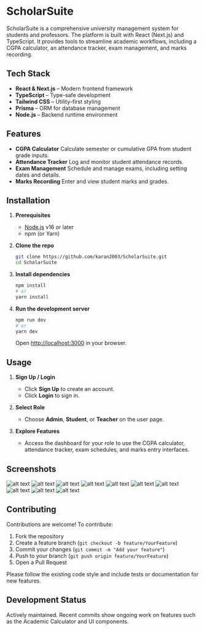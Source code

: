 # ScholarSuite

ScholarSuite is a comprehensive university management system for students and professors. The platform is built with React (Next.js) and TypeScript. It provides tools to streamline academic workflows, including a CGPA calculator, an attendance tracker, exam management, and marks recording.

## Tech Stack

* **React & Next.js** – Modern frontend framework
* **TypeScript** – Type-safe development
* **Tailwind CSS** – Utility-first styling
* **Prisma** – ORM for database management
* **Node.js** – Backend runtime environment

## Features

* **CGPA Calculator**
  Calculate semester or cumulative GPA from student grade inputs.
* **Attendance Tracker**
  Log and monitor student attendance records.
* **Exam Management**
  Schedule and manage exams, including setting dates and details.
* **Marks Recording**
  Enter and view student marks and grades.

## Installation

1. **Prerequisites**

   * [Node.js](https://nodejs.org/) v16 or later
   * npm (or Yarn)
2. **Clone the repo**

   ```bash
   git clone https://github.com/karan2003/ScholarSuite.git
   cd ScholarSuite
   ```
3. **Install dependencies**

   ```bash
   npm install
   # or
   yarn install
   ```
4. **Run the development server**

   ```bash
   npm run dev
   # or
   yarn dev
   ```

   Open [http://localhost:3000](http://localhost:3000) in your browser.

## Usage

1. **Sign Up / Login**

   * Click **Sign Up** to create an account.
   * Click **Login** to sign in.
2. **Select Role**

   * Choose **Admin**, **Student**, or **Teacher** on the user page.
3. **Explore Features**

   * Access the dashboard for your role to use the CGPA calculator, attendance tracker, exam schedules, and marks entry interfaces.

## Screenshots

![alt text](<1.png>) ![alt text](<3.png>) ![alt text](<4.png>) ![alt text](<5.png>) ![alt text](<6.png>) ![alt text](<7.png>) ![alt text](<8.png>) ![alt text](<9.png>) ![alt text](<10.png>) ![alt text](<11.png>)

## Contributing

Contributions are welcome! To contribute:

1. Fork the repository
2. Create a feature branch (`git checkout -b feature/YourFeature`)
3. Commit your changes (`git commit -m "Add your feature"`)
4. Push to your branch (`git push origin feature/YourFeature`)
5. Open a Pull Request

Please follow the existing code style and include tests or documentation for new features.


## Development Status

Actively maintained. Recent commits show ongoing work on features such as the Academic Calculator and UI components.
